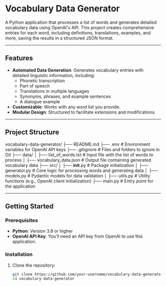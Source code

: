 # Vocabulary Data Generator

A Python application that processes a list of words and generates detailed vocabulary data using OpenAI's API. This project creates comprehensive entries for each word, including definitions, translations, examples, and more, saving the results in a structured JSON format.

---

## Features

- **Automated Data Generation**: Generates vocabulary entries with detailed linguistic information, including:
  - Phonetic transcription
  - Part of speech
  - Translations in multiple languages
  - Synonyms, phrases, and example sentences
  - A dialogue example
- **Customizable**: Works with any word list you provide.
- **Modular Design**: Structured to facilitate extensions and modifications.

---

## Project Structure
vocabulary-data-generator/
├── README.md
├── .env                  # Environment variables for OpenAI API keys
├── .gitignore            # Files and folders to ignore in Git
├── data/
│   ├── list_of_words.txt # Input file with the list of words to process
│   ├── vocabulary_data.json # Output file containing generated vocabulary data
├── src/
│   ├── __init__.py       # Package initialization
│   ├── generator.py      # Core logic for processing words and generating data
│   ├── models.py         # Pydantic models for data validation
│   ├── utils.py          # Utility functions (e.g., OpenAI client initialization)
├── main.py               # Entry point for the application

---

## Getting Started

### Prerequisites

- **Python**: Version 3.8 or higher
- **OpenAI API Key**: You’ll need an API key from OpenAI to use this application.

### Installation

1. Clone the repository:
   ```bash
   git clone https://github.com/your-username/vocabulary-data-generator.git
   cd vocabulary-data-generator

